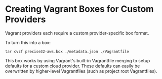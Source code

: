 # Creating Vagrant Boxes for Custom Providers

Vagrant providers each require a custom provider-specific box format.

To turn this into a box:

    tar cvzf precise32-aws.box ./metadata.json ./Vagrantfile

This box works by using Vagrant's built-in Vagrantfile merging to setup
defaults for a custom cloud provider. These defaults can easily be
overwritten by higher-level Vagrantfiles (such as project root
Vagrantfiles).
